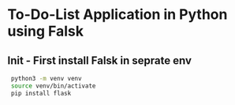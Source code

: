 # To-Do-List Application in Python using Falsk

## Init - First install Falsk in seprate env

```bash
 python3 -m venv venv
 source venv/bin/activate
 pip install flask
 ```
